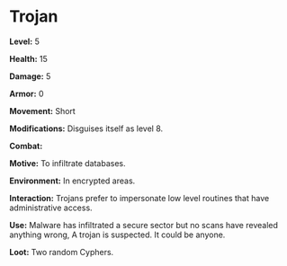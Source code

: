 # Trojan

**Level:** 5

**Health:** 15

**Damage:** 5

**Armor:** 0

**Movement:** Short

**Modifications:** Disguises itself as level 8.

**Combat:**

**Motive:** To infiltrate databases.

**Environment:** In encrypted areas.

**Interaction:** Trojans prefer to impersonate low level routines that have administrative access.

**Use:** Malware has infiltrated a secure sector but no scans have revealed anything wrong, A trojan is suspected.  It could be anyone.

**Loot:** Two random Cyphers.
